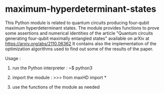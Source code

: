 # maximum-hyperdeterminant-states
This Python module is related to quantum circuits producing four-qubit maximum hyperdeterminant states.
The module provides functions to prove some assertions and numerical identities of the article "Quantum circuits generating four-qubit maximally entangled states" available on arXiv at https://arxiv.org/abs/2110.06362
It contains also the implementation of the optimization algorithms used to find out some of the results of the paper. 

Usage  :

1) run the Python interpreter : ~$ python3

2) import the module : >>> from maxHD import *

3) use the functions of the module as needed 
